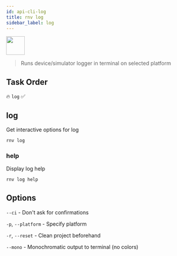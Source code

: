 ```yaml
---
id: api-cli-log
title: rnv log
sidebar_label: log
---
```


<img src="https://renative.org/img/ic_cli.png" width=50 height=50 />

> Runs device/simulator logger in terminal on selected platform

## Task Order

🔥 `log` ✅

## log

Get interactive options for log

```bash
rnv log
```

### help

Display log help

```bash
rnv log help
```

## Options

`--ci` - Don't ask for confirmations

`-p`, `--platform` - Specify platform

`-r`, `--reset` - Clean project beforehand

`--mono` - Monochromatic output to terminal (no colors)
